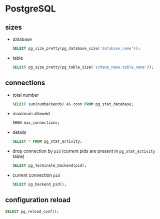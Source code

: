 # PostgreSQL

## sizes

* database
    ```sql
    SELECT pg_size_pretty(pg_database_size('database_name'));
    ```
* table
    ```sql
    SELECT pg_size_pretty(pg_table_size('schema_name.table_name'));
    ```


## connections

* total number
    ```sql
    SELECT sum(numbackends) AS conn FROM pg_stat_database;
    ```

* maximum allowed
    ```sql
    SHOW max_connections;
    ```

* details
    ```sql
    SELECT * FROM pg_stat_activity;
    ```

* drop connection by `pid` (current pids are present
    in `pg_stat_activity` table)
    ```sql
    SELECT pg_terminate_backend(pid);
    ```

* current connection `pid`
    ```sql
    SELECT pg_backend_pid();
    ```


## configuration reload

```sql
SELECT pg_reload_conf();
```
